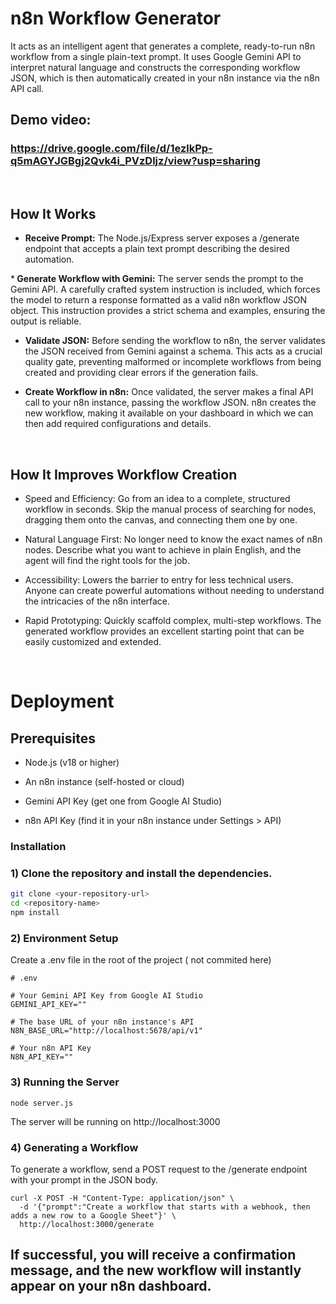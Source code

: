 # n8n Workflow Generator
It acts as an intelligent agent that generates a complete, ready-to-run n8n workflow from a single plain-text prompt. It uses Google Gemini API to interpret natural language and constructs the corresponding workflow JSON, which is then automatically created in your n8n instance via the n8n API call.
## Demo video:
### https://drive.google.com/file/d/1ezlkPp-q5mAGYJGBgj2Qvk4i_PVzDljz/view?usp=sharing
<br>

## How It Works
* <b>Receive Prompt:</b> The Node.js/Express server exposes a /generate endpoint that accepts a plain text prompt describing the desired automation.

*<b> Generate Workflow with Gemini:</b> The server sends the prompt to the Gemini API. A carefully crafted system instruction is included, which forces the model to return a response formatted as a valid n8n workflow JSON object. This instruction provides a strict schema and examples, ensuring the output is reliable.

* <b>Validate JSON:</b> Before sending the workflow to n8n, the server validates the JSON received from Gemini against a schema. This acts as a crucial quality gate, preventing malformed or incomplete workflows from being created and providing clear errors if the generation fails.

* <b>Create Workflow in n8n:</b> Once validated, the server makes a final API call to your n8n instance, passing the workflow JSON. n8n creates the new workflow, making it available on your dashboard in which we can then add required configurations and details.
<br>

## How It Improves Workflow Creation
* Speed and Efficiency: Go from an idea to a complete, structured workflow in seconds. Skip the manual process of searching for nodes, dragging them onto the canvas, and connecting them one by one.

* Natural Language First: No longer need to know the exact names of n8n nodes. Describe what you want to achieve in plain English, and the agent will find the right tools for the job.

* Accessibility: Lowers the barrier to entry for less technical users. Anyone can create powerful automations without needing to understand the intricacies of the n8n interface.

* Rapid Prototyping: Quickly scaffold complex, multi-step workflows. The generated workflow provides an excellent starting point that can be easily customized and extended.
<br>

# Deployment
## Prerequisites
* Node.js (v18 or higher)

* An n8n instance (self-hosted or cloud)

* Gemini API Key (get one from Google AI Studio)

* n8n API Key (find it in your n8n instance under Settings > API)

### Installation
### 1) Clone the repository and install the dependencies.
```bash
git clone <your-repository-url>
cd <repository-name>
npm install
```

### 2) Environment Setup
Create a .env file in the root of the project ( not commited here)
```
# .env

# Your Gemini API Key from Google AI Studio
GEMINI_API_KEY=""

# The base URL of your n8n instance's API
N8N_BASE_URL="http://localhost:5678/api/v1"

# Your n8n API Key
N8N_API_KEY=""
```

### 3) Running the Server
```
node server.js
```
The server will be running on http://localhost:3000

### 4) Generating a Workflow
To generate a workflow, send a POST request to the /generate endpoint with your prompt in the JSON body.
```
curl -X POST -H "Content-Type: application/json" \
  -d '{"prompt":"Create a workflow that starts with a webhook, then adds a new row to a Google Sheet"}' \
  http://localhost:3000/generate
```
## If successful, you will receive a confirmation message, and the new workflow will instantly appear on your n8n dashboard.








